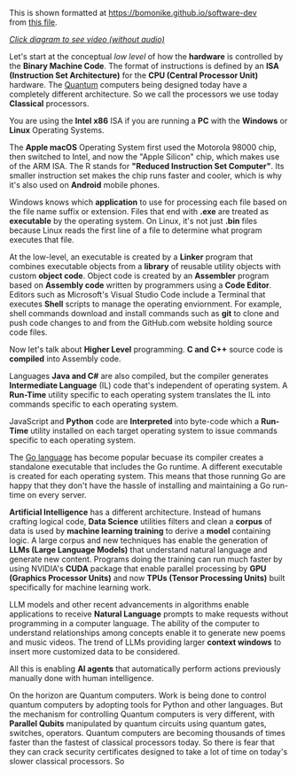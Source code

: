 This is shown formatted at <a target="_blank" href="https://bomonike.github.io/software-dev">https://bomonike.github.io/software-dev</a><br />from <a target="_blank" href="https://github.com/bomonike/bomonike.github.io/blob/master/software-dev.md">this file</a>.

<a target="_blank" href="https://youtu.be/8lOaxFIk3wE"><img alt="" src="https://res.cloudinary.com/dcajqrroq/image/upload/v1724028528/software-dev-4_ukb4dy.png"><br /><em>Click diagram to see video (without audio)</em></a>

Let's start at the conceptual *low level* of how the <strong>hardware</strong> is controlled by the <strong>Binary Machine Code</strong>.
The format of instructions is defined by an <strong>ISA (Instruction Set Architecture)</strong> for the  <strong>CPU (Central Processor Unit)</strong> hardware.
The <a target="_blank" href="https://wilsonmar.github.io/quantum"/>Quantum</a> computers being designed today have a completely different architecture. So we call the processors we use today <strong>Classical</strong> processors.

You are using the <strong>Intel x86</strong> ISA if you are running a <strong>PC</strong> with the <strong>Windows</strong> or <strong>Linux</strong> Operating Systems.

The <strong>Apple macOS</strong> Operating System first used the Motorola 98000 chip, then switched to Intel, and now the "Apple Silicon" chip, which makes use of the ARM ISA. The R stands for <strong>"Reduced Instruction Set Computer"</strong>. Its smaller instruction set makes the chip runs faster and cooler, which is why it's also used on <strong>Android</strong> mobile phones.

Windows knows which <strong>application</strong> to use for processing each file based on the file name suffix or extension.
Files that end with <strong>.exe</strong> are treated as <strong>executable</strong> by the operating system. On Linux, it's not just <strong>.bin</strong> files because Linux reads the first line of a file to determine what program executes that file.

At the low-level, an executable is created by a <strong>Linker</strong> program that combines executable objects from a <strong>library</strong> of reusable utility objects with custom <strong>object code</strong>. Object code is created by an <strong> Assembler</strong> program based on <strong>Assembly code</strong> written by programmers using a <strong>Code Editor</strong>.
Editors such as Microsoft's Visual Studio Code include a Terminal that executes <strong>Shell</strong> scripts to manage the operating enviornment.
For example, shell commands download and install commands such as <strong>git</strong> to clone and push code changes to and from the GitHub.com website holding source code files.

Now let's talk about <strong>Higher Level</strong> programming.
<strong>C and C++</strong> source code is <strong>compiled</strong> into Assembly code.

Languages <strong>Java and C#</strong> are also compiled, but the compiler generates <strong>Intermediate Language</strong> (IL) code that's independent of operating system. A <strong>Run-Time</strong> utility specific to each operating system translates the IL into commands specific to each operating system.

JavaScript and <strong>Python</strong> code are <strong>Interpreted</strong> into byte-code which a <strong>Run-Time</strong> utility installed on each target operating system to issue commands specific to each operating system.

The <a target="_blank" href="http://wilsonmar.github.io/golang/">Go language</a> has become popular becuase its compiler creates a standalone executable that includes the Go runtime. A different executable is created for each operating system. This means that those running Go are happy that they don't have the hassle of installing and maintaining a Go run-time on every server.

<strong>Artificial Intelligence</strong> has a different architecture. Instead of humans crafting logical code, <strong>Data Science</strong> utilities filters and clean a <strong>corpus</strong> of data is used by <strong>machine learning training</strong> to derive a <strong>model</strong> containing logic. A large corpus and new techniques has enable the generation of <strong>LLMs (Large Language Models)</strong> that understand natural language and generate new content.
Programs doing the training can run much faster by using NVIDIA's <strong>CUDA</strong> package that enable  parallel processing by <strong>GPU (Graphics Processor Units)</strong> and now
<strong>TPUs (Tensor Processing Units)</strong> built specifically for machine learning work.

LLM models and other recent advancements in algorithms enable applications to receive <strong>Natural Language</strong> prompts to make requests without programming in a computer language. The ability of the computer to understand relationships among concepts enable it to generate new poems and music videos. The trend of LLMs providing larger <strong>context windows</strong> to insert more customized data to be considered.

All this is enabling <strong>AI agents</strong> that automatically perform actions previously manually done with human intelligence.

On the horizon are Quantum computers.
Work is being done to control quantum computers by adopting tools for Python and other languages.
But the mechanism for controlling Quantum computers is very different, with <strong>Parallel Qubits</strong> manipulated by quantum circuits using quantum gates, switches, operators.
Quantum computers are becoming thousands of times faster than the fastest of classical processors today. So there is fear that they can crack security certificates designed to take a lot of time on today's slower classical processors. So


